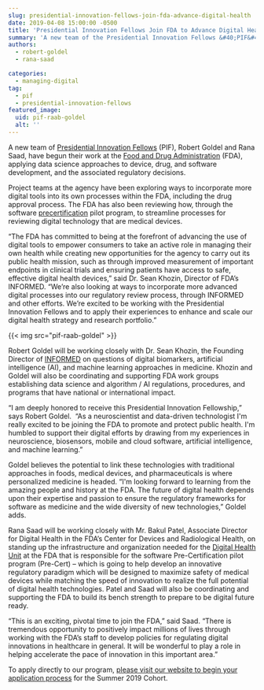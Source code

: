 ```yaml
---
slug: presidential-innovation-fellows-join-fda-advance-digital-health
date: 2019-04-08 15:00:00 -0500
title: 'Presidential Innovation Fellows Join FDA to Advance Digital Health'
summary: 'A new team of the Presidential Innovation Fellows &#40;PIF&#41; have begun their work at the Food and Drug Administration &#40;FDA&#41; applying data science approaches to device, drug, and software development, and the associated regulatory decisions&#46;'
authors:
  - robert-goldel
  - rana-saad

categories:
  - managing-digital
tag:
  - pif
  - presidential-innovation-fellows
featured_image:
  uid: pif-raab-goldel
  alt: ''
---
```


A new team of [Presidential Innovation Fellows](https://www.presidentialinnovationfellows.gov/) (PIF), Robert Goldel and Rana Saad, have begun their work at the [Food and Drug Administration](https://www.fda.gov/) (FDA), applying data science approaches to device, drug, and software development, and the associated regulatory decisions.

Project teams at the agency have been exploring ways to incorporate more digital tools into its own processes within the FDA, including the drug approval process. The FDA has also been reviewing how, through the software [precertification](https://www.fda.gov/MedicalDevices/DigitalHealth/DigitalHealthPreCertProgram/default.htm) pilot program, to streamline processes for reviewing digital technology that are medical devices.

“The FDA has committed to being at the forefront of advancing the use of digital tools to empower consumers to take an active role in managing their own health while creating new opportunities for the agency to carry out its public health mission, such as through improved measurement of important endpoints in clinical trials and ensuring patients have access to safe, effective digital health devices,” said Dr. Sean Khozin, Director of FDA’s INFORMED. “We’re also looking at ways to incorporate more advanced digital processes into our regulatory review process, through INFORMED and other efforts. We’re excited to be working with the Presidential Innovation Fellows and to apply their experiences to enhance and scale our digital health strategy and research portfolio.”

{{< img src="pif-raab-goldel" >}}

Robert Goldel will be working closely with Dr. Sean Khozin, the Founding Director of [INFORMED](https://www.fda.gov/AboutFDA/CentersOffices/OfficeofMedicalProductsandTobacco/OCE/ucm543768.htm) on questions of digital biomarkers, artificial intelligence (AI), and machine learning approaches in medicine. Khozin and Goldel will also be coordinating and supporting FDA work groups establishing data science and algorithm / AI regulations, procedures, and programs that have national or international impact.

“I am deeply honored to receive this Presidential Innovation Fellowship,” says Robert Goldel.  “As a neuroscientist and data-driven technologist I'm really excited to be joining the FDA to promote and protect public health. I'm humbled to support their digital efforts by drawing from my experiences in neuroscience, biosensors, mobile and cloud software, artificial intelligence, and machine learning.”

Goldel believes the potential to link these technologies with traditional approaches in foods, medical devices, and pharmaceuticals is where personalized medicine is headed. “I'm looking forward to learning from the amazing people and history at the FDA. The future of digital health depends upon their expertise and passion to ensure the regulatory frameworks for software as medicine and the wide diversity of new technologies,” Goldel adds.

Rana Saad will be working closely with Mr. Bakul Patel, Associate Director for Digital Health in the FDA’s Center for Devices and Radiological Health, on standing up the infrastructure and organization needed for the [Digital Health Unit](https://www.fda.gov/MedicalDevices/DigitalHealth/default.htm) at the FDA that is responsible for the software Pre-Certification pilot program (Pre-Cert) – which is going to help develop an innovative regulatory paradigm which will be designed to maximize safety of medical devices while matching the speed of innovation to realize the full potential of digital health technologies. Patel and Saad will also be coordinating and supporting the FDA to build its bench strength to prepare to be digital future ready.

“This is an exciting, pivotal time to join the FDA,” said Saad. “There is tremendous opportunity to positively impact millions of lives through working with the FDA’s staff to develop policies for regulating digital innovations in healthcare in general. It will be wonderful to play a role in helping accelerate the pace of innovation in this important area.”

To apply directly to our program, [please visit our website to begin your application process](https://www.presidentialinnovationfellows.gov/) for the Summer 2019 Cohort.
